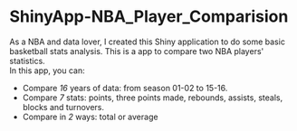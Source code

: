 # ShinyApp-NBA_Player_Comparision

As a NBA and data lover, I created this Shiny application to do some basic basketball stats analysis. This is a app to compare two NBA players' statistics.  
In this app, you can:  

 - Compare *16* years of data: from season 01-02 to 15-16. 
 - Compare *7* stats: points, three points made, rebounds, assists, steals, blocks and turnovers. 
 - Compare in *2* ways: total or average
